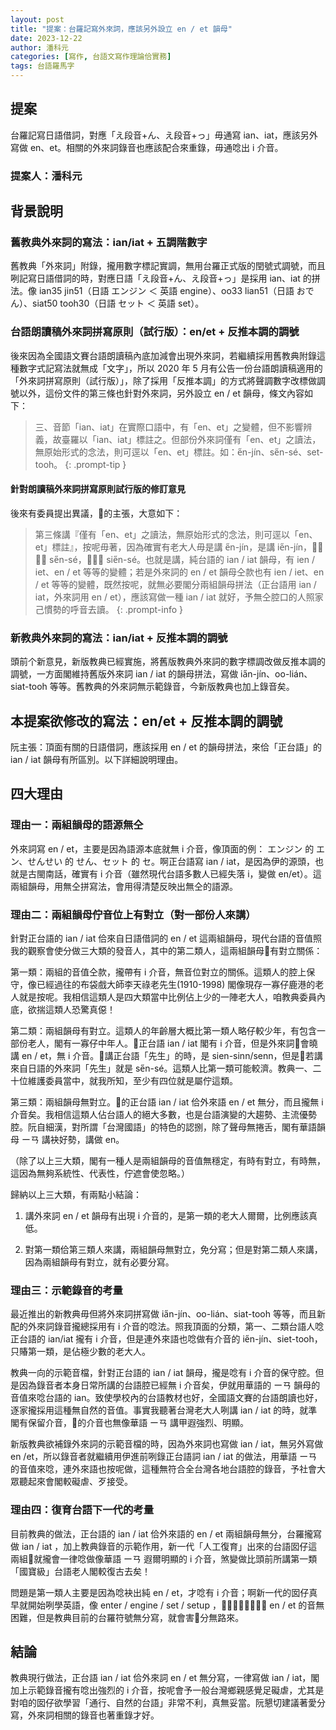 ```yaml
---
layout: post
title: "提案：台羅記寫外來詞，應該另外設立 en / et 韻母"
date: 2023-12-22
author: 潘科元
categories: [寫作, 台語文寫作理論佮實務]
tags: 台語羅馬字
---
```


## 提案

台羅記寫日語借詞，對應「え段音+ん、え段音+っ」毋通寫 ian、iat，應該另外寫做 en、et。相關的外來詞錄音也應該配合來重錄，毋通唸出 i 介音。

### 提案人：潘科元

## 背景說明

### 舊教典外來詞的寫法：ian/iat + 五調階數字

舊教典「外來詞」附錄，攏用數字標記實調，無用台羅正式版的閏號式調號，而且咧記寫日語借詞的時，對應日語「え段音+ん、え段音+っ」是採用 ian、iat 的拼法。像 ian35 jin51（日語 エンジン ＜ 英語 engine）、oo33 lian51（日語 おでん）、siat50 tooh30（日語 セット ＜ 英語 set）。

### 台語朗讀稿外來詞拼寫原則（試行版）：en/et + 反推本調的調號

後來因為全國語文賽台語朗讀稿內底加減會出現外來詞，若繼續採用舊教典附錄這種數字式記寫法就無成「文字」，所以 2020 年 5 月有公告一份台語朗讀稿適用的「外來詞拼寫原則（試行版）」，除了採用「反推本調」的方式將聲調數字改標做調號以外，這份文件的第三條也針對外來詞，另外設立 en / et 韻母，條文內容如下：

> 三、音節「ian、iat」在實際口語中，有「en、et」之變體，但不影響辨義，故臺羅以「ian、iat」標註之。但部份外來詞僅有「en、et」之讀法，無原始形式的念法，則可逕以「en、et」標註。如：e̋n-jín、se̋n-sé、set-tooh。
{: .prompt-tip }

#### 針對朗讀稿外來詞拼寫原則試行版的修訂意見

後來有委員提出異議，𪜶的主張，大意如下：

> 第三條講『僅有「en、et」之讀法，無原始形式的念法，則可逕以「en、et」標註』，按呢毋著，因為確實有老大人毋是講 e̋n-jín，是講 ie̋n-jín，𪜶毋是講 se̋n-sé，𪜶是講 sie̋n-sé。也就是講，純台語的 ian / iat 韻母，有 ien / iet、en / et 等等的變體；若是外來詞的 en / et 韻母仝款也有 ien / iet、en / et 等等的變體，既然按呢，就無必要閣分兩組韻母拼法（正台語用 ian / iat，外來詞用 en / et），應該寫做一種 ian / iat 就好，予無仝腔口的人照家己慣勢的呼音去讀。
{: .prompt-info }

### 新教典外來詞的寫法：ian/iat + 反推本調的調號

頭前个新意見，新版教典已經實施，將舊版教典外來詞的數字標調改做反推本調的調號，一方面閣維持舊版外來詞 ian / iat 的韻母拼法，寫做 ia̋n-jín、oo-lián、siat-tooh 等等。舊教典的外來詞無示範錄音，今新版教典也加上錄音矣。

## 本提案欲修改的寫法：en/et + 反推本調的調號

阮主張：頂面有關的日語借詞，應該採用 en / et 的韻母拼法，來佮「正台語」的 ian / iat 韻母有所區別。以下詳細說明理由。

## 四大理由

### 理由一：兩組韻母的語源無仝

外來詞寫 en / et，主要是因為語源本底就無 i 介音，像頂面的例： エンジン 的 エン、せんせい 的 せん、セット 的 セ。啊正台語寫 ian / iat，是因為伊的源頭，也就是古閩南話，確實有 i 介音（雖然現代台語多數人已經失落 i，變做 en/et）。這兩組韻母，用無仝拼寫法，會用得清楚反映出無仝的語源。

### 理由二：兩組韻母佇音位上有對立（對一部份人來講）

針對正台語的 ian / iat 佮來自日語借詞的 en / et 這兩組韻母，現代台語的音值照我的觀察會使分做三大類的發音人，其中的第二類人，這兩組韻母𪜶有對立關係：

第一類：兩組的音值仝款，攏帶有 i 介音，無音位對立的關係。這類人的腔上保守，像已經過往的布袋戲大師李天祿老先生(1910-1998) 閣像現存一寡仔鹿港的老人就是按呢。我相信這類人是四大類當中比例佔上少的一陣老大人，咱教典委員內底，欲揣這類人恐驚真僫！

第二類：兩組韻母有對立。這類人的年齡層大概比第一類人略仔較少年，有包含一部份老人，閣有一寡仔中年人。𪜶正台語 ian / iat 閣有 i 介音，但是外來詞𪜶會曉講 en / et，無 i 介音。𪜶講正台語「先生」的時，是 sien-sinn/senn，但是𪜶若講來自日語的外來詞「先生」就是 se̋n-sé。這類人比第一類可能較濟。教典一、二十位維護委員當中，就我所知，至少有四位就是屬佇這類。

第三類：兩組韻母無對立。𪜶的正台語 ian / iat 佮外來語 en / et 無分，而且攏無 i 介音矣。我相信這類人佔台語人的絕大多數，也是台語演變的大趨勢、主流優勢腔。阮自細漢，對所謂「台灣國語」的特色的認捌，除了聲母無捲舌，閣有華語韻母 ーㄢ 講袂好勢，講做 en。

（除了以上三大類，閣有一種人是兩組韻母的音值無穩定，有時有對立，有時無，這因為無夠系統性、代表性，佇遮會使忽略。）

歸納以上三大類，有兩點小結論：

1. 講外來詞 en / et 韻母有出現 i 介音的，是第一類的老大人爾爾，比例應該真低。

2. 對第一類佮第三類人來講，兩組韻母無對立，免分寫；但是對第二類人來講，因為兩組韻母有對立，就有必要分寫。

### 理由三：示範錄音的考量

最近推出的新教典毋但將外來詞拼寫做 ia̋n-jín、oo-lián、siat-tooh 等等，而且新配的外來詞錄音攏總採用有 i 介音的唸法。照我頂面的分類，第一、二類台語人唸正台語的 ian/iat 攏有 i 介音，但是連外來語也唸做有介音的 ie̋n-jín、siet-tooh，只賰第一類，是佔極少數的老大人。

教典一向的示範音檔，針對正台語的 ian / iat 韻母，攏是唸有 i 介音的保守腔。但是因為錄音者本身日常所講的台語腔已經無 i 介音矣，伊就用華語的 ーㄢ 韻母的音值來唸台語的 ian。致使學校內的台語教材也好，全國語文賽的台語朗讀也好，逐家攏採用這種無自然的音值。事實我聽著台灣老大人咧講 ian / iat 的時，就準閣有保留介音，𪜶的介音也無像華語 ーㄢ 講甲遐強烈、明顯。

新版教典欲補錄外來詞的示範音檔的時，因為外來詞也寫做 ian / iat，無另外寫做 en /et，所以錄音者就繼續用伊進前咧錄正台語詞 ian / iat 的做法，用華語 ーㄢ 的音值來唸，連外來語也按呢做，這種無符合全台灣各地台語腔的錄音，予社會大眾聽起來會閣較礙虐、歹接受。

### 理由四：復育台語下一代的考量

目前教典的做法，正台語的 ian / iat 佮外來語的 en / et 兩組韻母無分，台羅攏寫做 ian / iat ，加上教典錄音的示範作用，新一代「人工復育」出來的台語囡仔這兩組𪜶就攏會一律唸做像華語 ーㄢ 遐爾明顯的 i 介音，煞變做比頭前所講第一類「國寶級」台語老人閣較復古去矣！

問題是第一類人主要是因為唸袂出純 en / et，才唸有 i 介音；啊新一代的囡仔真早就開始咧學英語，像 enter / engine / set / setup ，𪜶欲翻頭學講台語 en / et 的音無困難，但是教典目前的台羅符號無分寫，就會害𪜶分無路來。

## 結論

教典現行做法，正台語 ian / iat 佮外來詞 en / et 無分寫，一律寫做 ian / iat，閣加上示範錄音攏有唸出強烈的 i 介音，按呢會予一般台灣鄉親感覺足礙虐，尤其是對咱的囡仔欲學習「通行、自然的台語」非常不利，真無妥當。阮懇切建議著愛分寫，外來詞相關的錄音也著重錄才好。
